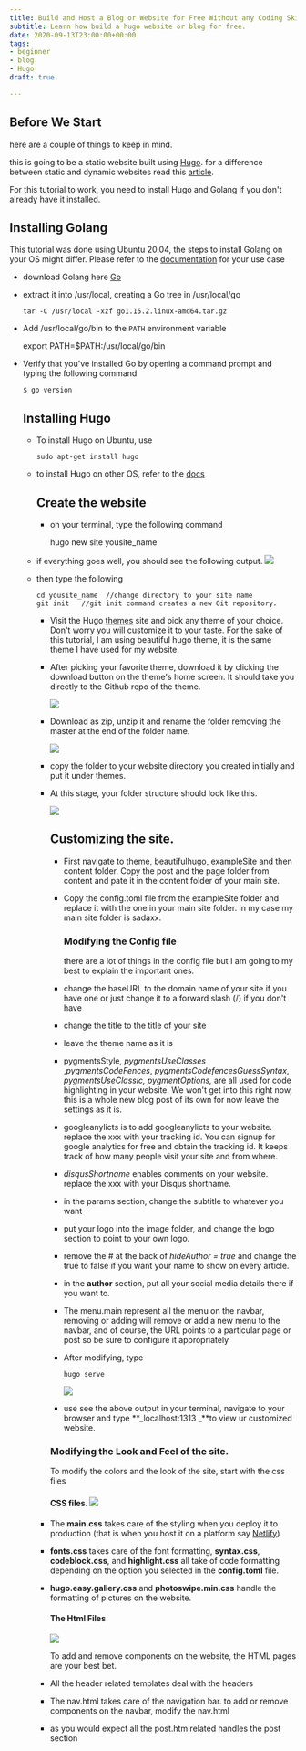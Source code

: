 ```yaml
---
title: Build and Host a Blog or Website for Free Without any Coding Skills in 50 mins
subtitle: Learn how build a hugo website or blog for free.
date: 2020-09-13T23:00:00+00:00
tags:
- beginner
- blog
- Hugo
draft: true

---
```

## **Before We Start**

here are a couple of things to keep in mind.

this is going to be a static website built using [Hugo](https://gohugo.io/documentation/). for a difference between static and dynamic websites read this [article](https://wpamelia.com/static-vs-dynamic-website/#:\~:text=Static%20websites%20are%20ones%20that,databases%20in%20addition%20to%20HTML.).

For this tutorial to work, you need to install Hugo and Golang if you don't already have it installed.

## **Installing Golang**

This tutorial was done using Ubuntu 20.04, the steps to install Golang on your OS might differ. Please refer to the [documentation](https://golang.org/doc/install?download=go1.15.2.linux-amd64.tar.gz#install) for your use case

* download Golang here [Go](https://golang.org/dl/go1.15.2.linux-amd64.tar.gz "Go")
* extract it into /usr/local, creating a Go tree in /usr/local/go

      tar -C /usr/local -xzf go1.15.2.linux-amd64.tar.gz
* Add /usr/local/go/bin to the `PATH` environment variable

    export PATH=$PATH:/usr/local/go/bin

* Verify that you've installed Go by opening a command prompt and typing the following command

      $ go version

  ## Installing Hugo
  * To install Hugo on Ubuntu, use

        sudo apt-get install hugo
  * to install Hugo on other OS, refer to the [docs](https://gohugo.io/getting-started/installing/ "Install Hugo")

    ## Create the website
    * on your terminal, type the following command

        hugo new site yousite_name
  * if everything goes well, you should see the following output. ![](/uploads/screenshot-from-2020-09-14-15-25-53.png)
  * then type the following 

        cd yousite_name  //change directory to your site name
        git init   //git init command creates a new Git repository.
    * Visit the Hugo [themes](https://themes.gohugo.io/ "Themes") site and pick any theme of your choice. Don't worry you will customize it to your taste. For the sake of this tutorial, I am using beautiful hugo theme, it is the same theme I have used for my website. 
    * After picking your favorite theme, download it by clicking the download button on the theme's home screen. It should take you directly to the Github repo of the theme. 

      ![](/uploads/screenshot-from-2020-09-14-15-41-54.png)
    * Download as zip, unzip it and rename the folder removing the master at the end of the folder name.

      ![](/uploads/a.png)
    * copy the folder to your website directory you created initially and put it under themes.
    * At this stage, your folder structure should look like this.

      ![](/uploads/screenshot-from-2020-09-14-15-55-33.png)

      ## Customizing the site.
      * First navigate to  theme, beautifulhugo, exampleSite and then content folder. Copy the post and the page folder from content and pate it in the content folder of your main site.
      * Copy the config.toml file from the exampleSite folder and replace it with the one in your main site folder. in my case my main site folder is sadaxx.

        ### Modifying the Config file

        there are a lot of things in the config file but  I am going to my best to explain the important ones. 
      * change the baseURL to the domain name of your site if you have one or just change it to a forward slash (/) if you don't have 
      * change the title to the title of your site
      * leave the theme name as it is
      * pygmentsStyle, _pygmentsUseClasses_ ,_pygmentsCodeFences_, _pygmentsCodefencesGuessSyntax_, _pygmentsUseClassic, pygmentOptions,_  are all used for code highlighting in your website. We won't get into this right now, this is a whole new blog post of its own for now leave the settings as it is. 
      * googleanylicts is to add googleanylicts to your website. replace the xxx with your tracking id. You can signup for google analytics for free and obtain the tracking id. It keeps track of how many people visit your site and from where.
      * _disqusShortname_ enables comments on your website. replace the xxx with your Disqus shortname. 
      * in the params section, change the subtitle to whatever you want
      * put your logo into the image folder, and change the logo section to point to your own logo. 
      * remove the # at the back of _hideAuthor = true_ and change the true to false if you want your name to show on every article. 
      * in the **author** section, put all your social media details there if you want to. 
      * The menu.main represent all the menu on the navbar, removing or adding will remove or add a new menu to the navbar, and of course, the URL points to a particular page or post so be sure to configure it appropriately 
      * After modifying, type 

            hugo serve

        ![](/uploads/screenshot-from-2020-09-14-16-42-01.png)
      * use see the above output in your terminal, navigate to your browser and type **_localhost:1313 _**to view ur customized website. 

      ### Modifying the Look and Feel of the site.

      To modify the colors and the look of the site, start with the css files

      #### CSS files. ![](/uploads/css.png)
    * The **main.css** takes care of the styling when you deploy it to production (that is when you host it on a platform say [Netlify](www.netlify.com))
    * **fonts.css** takes care of the font formatting, **syntax.css**, **codeblock.css**, and **highlight.css** all take of code formatting depending on the option you selected in the **config.toml** file. 
    * **hugo.easy.gallery.css** and **photoswipe.min.css** handle the formatting of pictures on the website. 

      #### The Html Files

      ![](/uploads/html.png)

      To add and remove components on the website, the HTML pages are your best bet. 
    * All the header related templates deal with the headers
    * The nav.html takes care of the navigation bar. to add or remove components on the navbar, modify the  nav.html
    * as you would expect all the post.htm related handles the post section 